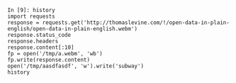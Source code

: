 	In [9]: history
	import requests
	response = requests.get('http://thomaslevine.com/!/open-data-in-plain-english/open-data-in-plain-english.webm')
	response.status_code
	response.headers
	response.content[:10]
	fp = open('/tmp/a.webm', 'wb')
	fp.write(response.content)
	open('/tmp/aasdfasdf', 'w').write('subway')
	history